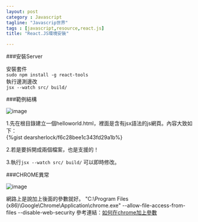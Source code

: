 ```yaml
---
layout: post
category : Javascript 
tagline: "Javascrip世界"
tags : [javascript,resource,react.js]
title: "React.JS環境安裝"

---
```

###安裝Server

安裝套件  
`sudo npm install -g react-tools `  
執行邊測邊改  
`jsx --watch src/ build/`  

###範例結構

![image](https://farm8.staticflickr.com/7529/15825004431_5e393efc7d_o.png)

1.先在根目錄建立一個helloworld.html，裡面是含有jsx語法的js網頁。內容大致如下：  
{%gist dearsherlock/f6c28bee1c343fd29a1b%}

2.若是要拆開成兩個檔案，也是支援的！

3.執行`jsx --watch src/ build/` 可以即時修改。


###CHROME異常

![image](https://farm9.staticflickr.com/8668/15641873938_147151aa0e_o.png)

網路上是說加上後面的參數就好。
"C:\Program Files (x86)\Google\Chrome\Application\chrome.exe" --allow-file-access-from-files --disable-web-security
參考連結：[如何在chrome加上參數](customerize%20your%20app%20in%20mac)
